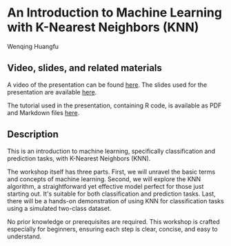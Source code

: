 # An Introduction to Machine Learning with K-Nearest Neighbors (KNN)

Wenqing Huangfu

## Video, slides, and related materials

A video of the presentation can be found [here](https://umd.box.com/s/jm606t3h35i3ifn7kcwnlivyib1661xw). The slides used for the presentation are available [here](https://github.com/gsa-gvpt/gvpt-methods/blob/ae7d9dcf5baff3e6f9f444402496de41e4c6b124/knnclassification/machine_learning_presentation.pdf).

The tutorial used in the presentation, containing R code, is available as PDF and Markdown files [here](https://github.com/gsa-gvpt/gvpt-methods/tree/b1010160e410762da6012b7962f3eb716d824a77/knnclassification/Tutorial).

## Description

This is an introduction to machine learning, specifically classification and prediction tasks, with K-Nearest Neighbors (KNN).

The workshop itself has three parts. First, we will unravel the basic terms and concepts of machine learning. Second, we will explore the KNN algorithm, a straightforward yet effective model perfect for those just starting out. It's suitable for both classification and prediction tasks. Last, there will be a hands-on demonstration of using KNN for classification tasks using a simulated two-class dataset.

No prior knowledge or prerequisites are required. This workshop is crafted especially for beginners, ensuring each step is clear, concise, and easy to understand.
